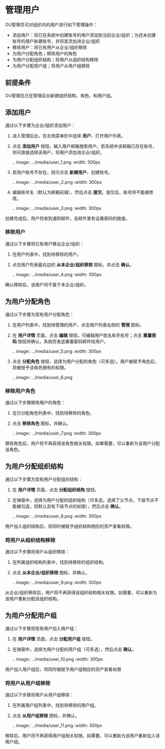 # 管理用户

OU管理员可对组织内的用户进行如下管理操作：

- 添加用户：将已在系统中创建账号的用户添加到当前企业/组织；为还未创建账号的用户新建账号，并将其添加进企业/组织
- 移除用户：将已有用户从企业/组织移除
- 为用户分配角色；移除用户的角色
- 为用户分配组织结构；将用户从组织结构移除
- 为用户分配用户组；将用户从用户组移除

## 前提条件

OU管理员已在管理后台新建组织结构、角色、和用户组。

## 添加用户

通过以下步骤为企业/组织添加用户：

1. 进入管理后台，在左侧菜单栏中选择 **用户**，打开用户列表。

2. 点击 **添加用户** 按钮，输入用户邮箱搜索用户。若系统中该邮箱已存在账号，则可直接选择该用户，将用户添加进企业/组织。

   .. image:: ../media/user_1.png
      :width: 300px

3. 若用户账号不存在，则可点击 **新建用户**，创建账号。

   .. image:: ../media/user_2.png
      :width: 300px

4. 编辑账号名（默认为邮箱前缀），然后点击 **提交**。提交后，账号将不能被修改。

   .. image:: ../media/user_3.png
      :width: 300px

创建完成后，用户将收到通知邮件，且邮件里有设置密码的链接。

### 移除用户

通过以下步骤将已有用户移出企业/组织：

1. 在用户列表中，找到待移除的用户。

2. 点击用户列表最右边的 **从本企业/组织移除** 图标，并点击 **确认**。

   .. image:: ../media/user_4.png
      :width: 300px

确认移除后，该用户将不属于本企业/组织。

## 为用户分配角色

通过以下步骤为现有用户分配角色：

1. 在用户列表中，找到待管理的用户，点击用户列表右侧的 **管理** 图标。

2. 在 **用户详情** 页面，点击 **编辑** 按钮，可编辑用户姓名和手机号；点击 **重置密码** 按钮并确认，系统将发送重置密码邮件给用户。

   .. image:: ../media/user_5.png
      :width: 300px

3. 点击 **分配角色** 按钮，选择为用户分配的角色（可多选）。用户被赋予角色后，将被授予该角色拥有的权限。

   .. image:: ../media/user_6.png

### 移除用户角色

通过以下步骤移除用户的角色：

1. 在已分配角色列表中，找到待移除的角色。

2. 点击 **移除角色** 图标，并确认。

   .. image:: ../media/user_7.png
      :width: 300px

移除角色后，用户将不再获得该角色相关权限。如果需要，可以重新为该用户分配该角色。

## 为用户分配组织结构

通过以下步骤为现有用户分配组织结构：

1. 在 **用户详情** 页面，点击 **分配组织结构** 按钮。

2. 在弹窗中，选择为用户分配的组织结构（可多选，选择了父节点，下级节点不能被勾选，但默认具有下级节点的权限），然后点击 **确认**。

   .. image:: ../media/user_8.png
      :width: 300px

用户加入组织结构后，将同时被赋予组织结构相应的资产查看权限。

### 将用户从组织结构移除

通过以下步骤将用户从组织移除：

1. 在所属组织结构列表中，找到待移除的组织结构。

2. 点击 **从本企业/组织移除** 图标，并确认。

   .. image:: ../media/user_9.png
      :width: 300px

从企业/组织移除后，用户将不再获得该组织结构相关权限。如需要，可以重新为该用户重新分配该组织结构。

## 为用户分配用户组

通过以下步骤将现有用户加入用户组：

1. 在 **用户详情** 页面，点击 **分配用户组** 按钮。

2. 在弹窗中，选择为用户分配的用户组（可多选），然后点击 **确认**。

   .. image:: ../media/user_10.png
      :width: 300px

用户加入用户组后，将同时被赋予用户组相应的资产查看权限

### 将用户从用户组移除

通过以下步骤将用户从用户组移除：

1. 在所属用户组列表中，找到待移除的用户组。

2. 点击 **从用户组移除** 图标，并确认。

   .. image:: ../media/user_11.png
      :width: 300px

移除后，用户将不再获得用户组相关权限。如需要，可以重新为该用户重新加入该用户组。
